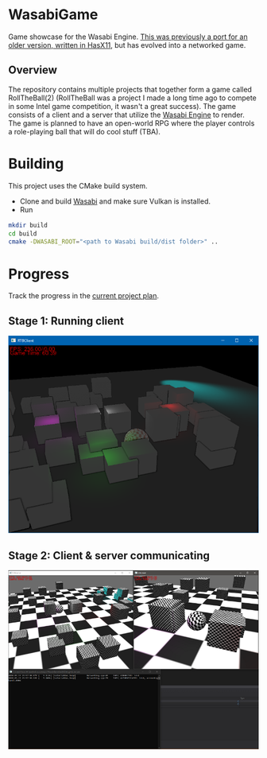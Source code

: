 # WasabiGame
Game showcase for the Wasabi Engine. [This was previously a port for an older version, written in HasX11](https://github.com/Hasan-Jawaheri/RPG), but has evolved into a networked game.

## Overview
The repository contains multiple projects that together form a game called RollTheBall(2) (RollTheBall was a project I made a long time ago to compete in some Intel game competition, it wasn't a great success). The game consists of a client and a server that utilize the [Wasabi Engine](https://github.com/Hasan-Jawaheri/Wasabi) to render. The game is planned to have an open-world RPG where the player controls a role-playing ball that will do cool stuff (TBA).

# Building
This project uses the CMake build system.
- Clone and build [Wasabi](https://github.com/Hasan-Jawaheri/Wasabi) and make sure Vulkan is installed.
- Run
```bash
mkdir build
cd build
cmake -DWASABI_ROOT="<path to Wasabi build/dist folder>" ..
```

# Progress
Track the progress in the [current project plan](https://github.com/Hasan-Jawaheri/WasabiGame/projects/2).

## Stage 1: Running client
<img src="https://github.com/Hasan-Jawaheri/WasabiGame/raw/master/gitstuff/client-1.png" />

## Stage 2: Client & server communicating
<img src="https://github.com/Hasan-Jawaheri/WasabiGame/raw/master/gitstuff/client-server.png" />

